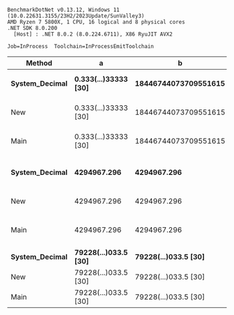 ```

BenchmarkDotNet v0.13.12, Windows 11 (10.0.22631.3155/23H2/2023Update/SunValley3)
AMD Ryzen 7 5800X, 1 CPU, 16 logical and 8 physical cores
.NET SDK 8.0.200
  [Host] : .NET 8.0.2 (8.0.224.6711), X86 RyuJIT AVX2

Job=InProcess  Toolchain=InProcessEmitToolchain  

```
| Method         | a                    | b                    | descr                | Mean     | Error    | StdDev   | Ratio |
|--------------- |--------------------- |--------------------- |--------------------- |---------:|---------:|---------:|------:|
| **System_Decimal** | **0.333(...)33333 [30]** | **18446744073709551615** | **1/3 + (2^64-1)**       | **90.25 ns** | **0.243 ns** | **0.228 ns** |  **0.96** |
| New            | 0.333(...)33333 [30] | 18446744073709551615 | 1/3 + (2^64-1)       | 91.32 ns | 0.285 ns | 0.238 ns |  0.97 |
| Main           | 0.333(...)33333 [30] | 18446744073709551615 | 1/3 + (2^64-1)       | 94.44 ns | 0.106 ns | 0.088 ns |  1.00 |
|                |                      |                      |                      |          |          |          |       |
| **System_Decimal** | **4294967.296**          | **4294967.296**          | **2^32 (...)scale [22]** | **14.21 ns** | **0.025 ns** | **0.022 ns** |  **1.17** |
| New            | 4294967.296          | 4294967.296          | 2^32 (...)scale [22] | 12.07 ns | 0.046 ns | 0.039 ns |  0.99 |
| Main           | 4294967.296          | 4294967.296          | 2^32 (...)scale [22] | 12.19 ns | 0.033 ns | 0.027 ns |  1.00 |
|                |                      |                      |                      |          |          |          |       |
| **System_Decimal** | **79228(...)033.5 [30]** | **79228(...)033.5 [30]** | **with carry**           | **32.64 ns** | **0.195 ns** | **0.163 ns** |  **0.98** |
| New            | 79228(...)033.5 [30] | 79228(...)033.5 [30] | with carry           | 33.12 ns | 0.372 ns | 0.348 ns |  0.99 |
| Main           | 79228(...)033.5 [30] | 79228(...)033.5 [30] | with carry           | 33.48 ns | 0.124 ns | 0.110 ns |  1.00 |
